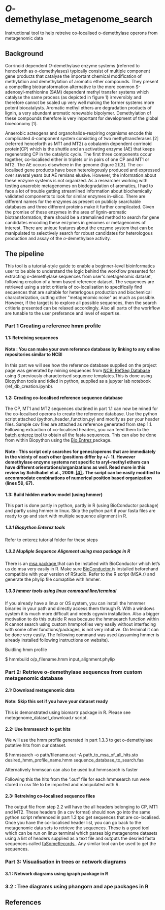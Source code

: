 # <i>O</i>-demethylase_metagenome_search
Instructional tool to help retreive co-localised o-demethylase operons from metagenomic data

## Background
Corrinoid dependent <i>O</i>-demethylase enzyme systems (referred to henceforth as o-demethylases) typically consist of multiple component gene products that catalyse the important chemical modification of methylation and demethylation of aromatic ether compounds. They present a compelling biotransformation alternative to the more common S-adenosyl-methionine (SAM) dependent methyl transfer systems which catalyse the same process (as depicted in figure 1) irreversibly and therefore cannot be scaled up very well making the former systems more potent biocatalysts. Aromatic methyl ethers are degradation products of lignin, a very abundant aromatic renewable bipolymer. Demethylation of these compounds therefore is very important for development of the global bioeconomy [1].

Anaerobic acteogens and organohalide-respiring organisms encode this complicated 4-component system consisting of two methyltransferases [2] (referred henceforth as MT1 and MT2) a cobalamin dependent corrinoid protein(CP) which is the shuttle and an activating enzyme (AE) that keeps regenerating CP in the catalytic cycle. The first three components occur together, co-localised either in triplets or in pairs of one CP and MT1 or MT2. The AE occurs elsewhere in the genome (figure 2)[3]. The co-localised gene products have been heterologously produced and expressed over several years but AE remians elusive. However, the information about these enzyme systems is not organized. As a researcher working with testing anaerobic metagenomes on biodegradation of aromatics, I had to face a lot of trouble getting streamlined information about biochemically validated components to look for similar enzymes in-silico. There are different names for the enzymes as present on publicly searchable databases and three different proteins make it further complicated. Given the promise of these enzymes in the area of lignin-aromatic biotransformation, there should be a stremalined method to search for gene candidates encoding these enzymes in genomes or metagenomes of interest. There are unique features about the enzyme system that can be manipulated to selectively search for robust candidates for heterologous production and assay of the <i>o</i>-demethylase activity.

## The pipeline 

This tool is a tutorial-style guide to enable a beginner-level bioinformatics user to be able to understand the logic behind the workflow presented for extracting o-demethylase sequences from user's metagenomic dataset, following creation of a hmm based reference dataset. The sequences are retrieved using a strict critieria of co-localisation to specifically find sequences that are suitable for heterlogous production and biochemical characterization, cutting other "metagenomic noise" as much as possible. However, if the target is to explore all possible sequences, then the search critieria presented can be relaxed accordingly. Also all parts of the workflow are tunable to the user preferance and level of expertise.

### Part 1 Creating a reference hmm profile

#### 1.1: Retreiving sequences

#### Note : You can make your own reference database by linking to any online repositories similar to NCBI  

In this part we will see how the reference database supplied on the project page was generated by mining sequences from <a href = "https://www.ncbi.nlm.nih.gov/refseq/"> NCBI RefSeq Database </a> using 3 previously characterised sequence templates.This is done using Biopython tools and tidied in python, supplied as a jupyter lab notebook (ref_db_creation.ipynb).

#### 1.2: Creating co-localised reference sequence database

The CP, MT1 and MT2 sequences obatined in part 1.1 can now be mined for the co-localised operons to create the reference database. Use the python script attached (python_header_function.py) and modify as per your header files. Sample csv files are attached as reference generated from step 1.1. Following extraction of co-localised headers, you can feed them to the <a href = "https://www.ncbi.nlm.nih.gov/sites/batchentrez"> batch enterez tool </a> to obtain all the fasta sequences. This can also be done from within Biopython using the <a href = "https://biopython.org/docs/1.75/api/Bio.Entrez.html"> Bio.Entrez </a> package.

#### Note : This script only searches for genes/operons that are immediately in the vicinty of each other (positions differ by +/- 1). However demethylase enzyme systems not specific to aryl-methyl ethers can have different orientations/organizations as well. Read more in this review by Schilhabel et al., 2009. <a href = "https://jb.asm.org/content/191/2/588">[4] </a>. The script can be easily modified to accommodate combinations of numerical position based organization (lines 59, 67).

#### 1.3: Build hidden markov model (using hmmer)

This part is done partly in python, partly in R (using BioConductor package) and partly using hmmer in linux. Skip the python part if your fasta files are ready to go and start with multiple sequence alignment in R.

##### 1.3.1 Biopython Enterez tools

Refer to enterez tutorial folder for these steps

##### 1.3.2 Mupliple Sequence Alignment using msa package in R

There is an <a href = "https://bioconductor.org/packages/release/bioc/html/msa.html"> msa package </a> that can be installed with BioConductor which let’s us do msa very easily in R. Make sure <a href = "https://bioconductor.org/install/"> BioConductor </a> is installed beforehand compatible with your version of RStudio. Refer to the R script (MSA.r) and generate the phylip file comaptibe with hmmer.

##### 1.3.3 hmmer tools using linux command line/terminal

If you already have a linux or OS system, you can install the hmmmer binaries in your path and directly access them through R. With a windows system it is much more difficult and needs cgywin installation. Also a bigger motivation to do this outside R was because the hmmsearch function within R cannot search using custom hmmprofiles very easily without interfacing with some other functions/packages, is not very intuitive. On terminal it can be done very easily. The following command was used (assuming hmmer is already installed following instructions on website).

Buidling hmm profile

$ hmmbuild o/p_filename.hmm input_alignment.phylip

### Part 2: Retrieve o-demethylase sequences from custom metagenomic database

#### 2.1: Download metagenomic data

#### Note: Skip this set if you have your dataset ready

This is demonstrated using biomartr package in R. Please see metegenome_dataset_download.r script.

#### 2.2: Use hmmsearch to get hits

We will use the hmm profile generated in part 1.3.3 to get o-demethylase putative hits from our dataset.

$ hmmsearch -o path/filename.out -A path_to_msa_of_all_hits.sto desired_hmm_profile_name.hmm sequence_database_to_search.faa

Alternatively hmmscan can also be used but hmmsearch is faster

Following this the hits from the “.out” file for each hmmsearch run were stored in csv file to be imported and manipulated with R. 

#### 2.3: Retreiving co-localised sequence files

The output file from step 2.2 will have the all headers belonging to CP, MT1 and MT2. These headers (in a csv format) should now go into the same python script referenced in part 1.2 tpo get sequences that are co-localised. Once you have the co-localised header list, you can go back to the metagenomic data sets to retrieve the sequences. These is a good tool which can be run on linux terminal which parses big metagenome datasets using a list of headers supplied as a text file and outputs the desried fasta sequences called <a href = "https://github.com/santiagosnchez/faSomeRecords"> faSomeRecords </a>. Any similar tool can be used to get the sequences.

### Part 3: Visualisation in trees or network diagrams

#### 3.1 : Network diagrams using igraph package in R


### 3.2 : Tree diagrams using phangorn and ape packages in R


## References
